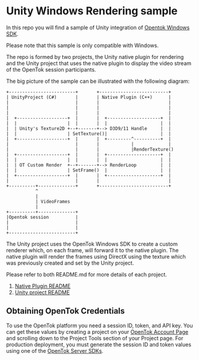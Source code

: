 Unity Windows Rendering sample
=====================================

In this repo you will find a sample of Unity integration of [Opentok Windows SDK](https://tokbox.com/developer/sdks/windows/).

Please note that this sample is only compatible with Windows.

The repo is formed by two projects, the Unity native plugin for rendering and the Unity project that uses the native plugin to display the video stream of the OpenTok session participants.

The big picture of the sample can be illustrated with the following diagram:

```
+-------------------------+       +--------------------------+
| UnityProject (C#)       |       | Native Plugin (C++)      |
|                         |       |                          |
|                         |       |                          |
|                         |       |                          |
|  +-------------------+  |       |  +--------------------+  |
|  |                   |  |       |  |                    |  |
|  | Unity's Texture2D +--+-------+--> D3D9/11 Handle     |  |
|  |                   | SetTexture()|                    |  |
|  +-------------------+  |       |  +---------^----------+  |
|                         |       |            |             |
|                         |       |            |RenderTexture()
|  +-------------------+  |       |  +--------------------+  |
|  |                   |  |       |  |                    |  |
|  | OT Custom Render  +--+-------+--> RenderLoop         |  |
|  |                   | SetFrame()  |                    |  |
|  +-------------------+  |       |  +--------------------+  |
|                         |       |                          |
+----------+--------------+       +--------------------------+
           ^
           |
           | VideoFrames
           |
+----------+--------------+
|Opentok session          |
|                         |
|                         |
+-------------------------+
```

The Unity project uses the OpenTok Windows SDK to create a custom renderer which, on each frame, will forward it to the native plugin.
The native plugin will render the frames using DirectX using the texture which was previously created and set by the Unity project.

Please refer to both README.md for more details of each project.
1. [Native Plugin README](NativePlugin/RenderPlugin/README.md)
2. [Unity project README](UnityProject/OpenTok/README.md)

## Obtaining OpenTok Credentials

To use the OpenTok platform you need a session ID, token, and API key.
You can get these values by creating a project on your [OpenTok Account
Page](https://tokbox.com/account/) and scrolling down to the Project Tools
section of your Project page. For production deployment, you must generate the
session ID and token values using one of the [OpenTok Server
SDKs](https://tokbox.com/developer/sdks/server/).